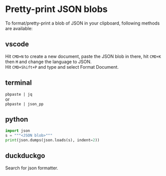 # Pretty-print JSON blobs

To format/pretty-print a blob of JSON in your clipboard, following methods are available:

## vscode

Hit `CMD+N` to create a new document, paste the JSON blob in there, hit `CMD+K` then `M` and change the language to JSON.  
Hit `CMD+Shift+P` and type and select Format Document.

## terminal

`pbpaste | jq`  
or  
`pbpaste | json_pp`

## python

```python
import json
s = """<JSON blob>"""
print(json.dumps(json.loads(s), indent=2))
```

## duckduckgo

Search for json formatter.
